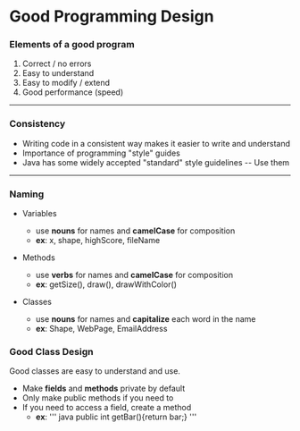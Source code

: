 # Good Programming Design

### Elements of a good program
1. Correct / no errors
2. Easy to understand
3. Easy to modify / extend
4. Good performance (speed)
---
### Consistency
* Writing code in a consistent way makes it easier to write and understand
* Importance of programming "style" guides
* Java has some widely accepted "standard" style guidelines -- Use them
---
### Naming
* Variables
  - use **nouns** for names and **camelCase** for composition
  - __**ex**__: x, shape, highScore, fileName

* Methods
  - use **verbs** for names and **camelCase** for composition
  - __**ex**__: getSize(), draw(), drawWithColor()

* Classes
  - use **nouns** for names and **capitalize** each word in the name
  - __**ex**__: Shape, WebPage, EmailAddress

### Good Class Design

Good classes are easy to understand and use.

* Make **fields** and **methods** private by default
* Only make public methods if you need to
* If you need to access a field, create a method
  - __**ex**__: ''' java public int getBar(){return bar;} '''
